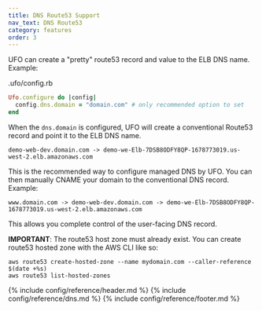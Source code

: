 ```yaml
---
title: DNS Route53 Support
nav_text: DNS Route53
category: features
order: 3
---
```


UFO can create a "pretty" route53 record and value to the ELB DNS name. Example:

.ufo/config.rb

```ruby
Ufo.configure do |config|
  config.dns.domain = "domain.com" # only recommended option to set
end
```

When the `dns.domain` is configured, UFO will create a conventional Route53 record and point it to the ELB DNS name.

    demo-web-dev.domain.com -> demo-we-Elb-7DSB8ODFY8QP-1678773019.us-west-2.elb.amazonaws.com

This is the recommended way to configure managed DNS by UFO. You can then manually CNAME your domain to the conventional DNS record. Example:

    www.domain.com -> demo-web-dev.domain.com -> demo-we-Elb-7DSB8ODFY8QP-1678773019.us-west-2.elb.amazonaws.com

This allows you complete control of the user-facing DNS record.

**IMPORTANT**: The route53 host zone must already exist. You can create route53 hosted zone with the AWS CLI like so:

    aws route53 create-hosted-zone --name mydomain.com --caller-reference $(date +%s)
    aws route53 list-hosted-zones

{% include config/reference/header.md %}
{% include config/reference/dns.md %}
{% include config/reference/footer.md %}
